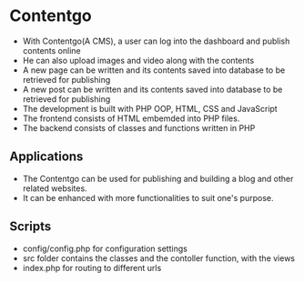 # Contentgo
* With Contentgo(A CMS), a user can log into the dashboard and publish contents online
* He can also upload images and video along with the contents
* A new page can be written and its contents saved into database to be retrieved for publishing
* A new post can be written and its contents saved into database to be retrieved for publishing
* The development is built with PHP OOP, HTML, CSS and JavaScript
* The frontend consists of HTML embemded into PHP files.
* The backend consists of classes and functions written in PHP
## Applications
* The Contentgo can be used for publishing and building a blog and other related websites. 
* It can be enhanced with more functionalities to suit one's purpose.
## Scripts
* config/config.php for configuration settings
* src folder contains the classes and the contoller function, with the views
* index.php for routing to different urls
